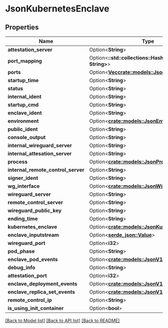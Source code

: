 # JsonKubernetesEnclave

## Properties

Name | Type | Description | Notes
------------ | ------------- | ------------- | -------------
**attestation_server** | Option<**String**> |  | [optional]
**port_mapping** | Option<**::std::collections::HashMap<String, String>**> |  | [optional]
**ports** | Option<[**Vec<crate::models::JsonEnclavePort>**](json_EnclavePort.md)> |  | [optional]
**startup_time** | Option<**String**> |  | [optional]
**status** | Option<**String**> |  | [optional]
**internal_ident** | Option<**String**> |  | [optional]
**startup_cmd** | Option<**String**> |  | [optional]
**enclave_ident** | Option<**String**> |  | [optional]
**environment** | Option<[**crate::models::JsonEnvironment**](json_Environment.md)> |  | [optional]
**public_ident** | Option<**String**> |  | [optional]
**console_output** | Option<**String**> |  | [optional]
**internal_wireguard_server** | Option<**String**> |  | [optional]
**internal_attesation_server** | Option<**String**> |  | [optional]
**process** | Option<[**crate::models::JsonProcess**](json_Process.md)> |  | [optional]
**internal_remote_control_server** | Option<**String**> |  | [optional]
**signer_ident** | Option<**String**> |  | [optional]
**wg_interface** | Option<[**crate::models::JsonWireguardInterface**](json_WireguardInterface.md)> |  | [optional]
**wireguard_server** | Option<**String**> |  | [optional]
**remote_control_server** | Option<**String**> |  | [optional]
**wireguard_public_key** | Option<**String**> |  | [optional]
**ending_time** | Option<**String**> |  | [optional]
**kubernetes_enclave** | Option<[**crate::models::JsonKubernetesEnclave**](json_KubernetesEnclave.md)> |  | [optional]
**enclave_inputstream** | Option<[**serde_json::Value**](.md)> |  | [optional]
**wireguard_port** | Option<**i32**> |  | [optional]
**pod_phase** | Option<**String**> |  | [optional]
**enclave_pod_events** | Option<[**crate::models::JsonV1EventList**](json_V1EventList.md)> |  | [optional]
**debug_info** | Option<**String**> |  | [optional]
**attestation_port** | Option<**i32**> |  | [optional]
**enclave_deployment_events** | Option<[**crate::models::JsonV1EventList**](json_V1EventList.md)> |  | [optional]
**enclave_replica_set_events** | Option<[**crate::models::JsonV1EventList**](json_V1EventList.md)> |  | [optional]
**remote_control_ip** | Option<**String**> |  | [optional]
**is_using_init_container** | Option<**bool**> |  | [optional]

[[Back to Model list]](../README.md#documentation-for-models) [[Back to API list]](../README.md#documentation-for-api-endpoints) [[Back to README]](../README.md)


